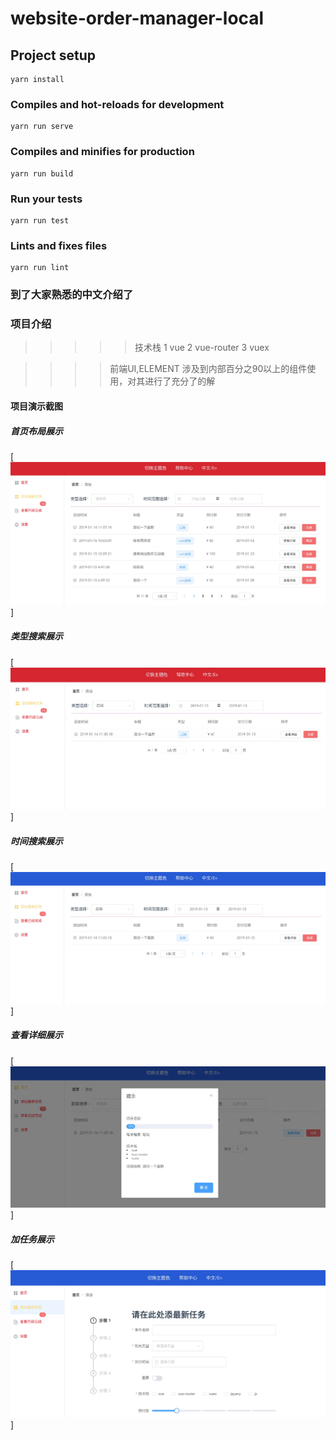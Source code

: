 # website-order-manager-local

## Project setup
```
yarn install
```

### Compiles and hot-reloads for development
```
yarn run serve
```

### Compiles and minifies for production
```
yarn run build
```

### Run your tests
```
yarn run test
```

### Lints and fixes files
```
yarn run lint
```

### 到了大家熟悉的中文介绍了

### 项目介绍 
>>>>> 技术栈
> 1 vue
> 2 vue-router
> 3 vuex

>>>> 前端UI,ELEMENT
>>>> 涉及到内部百分之90以上的组件使用，对其进行了充分了的解

#### 项目演示截图

##### 首页布局展示
[![首页布局](https://github.com/BetaLeev/readme-project-gif/blob/master/website-order-manager-img/1.png)]

##### 类型搜索展示
[![类型搜索](https://github.com/BetaLeev/readme-project-gif/blob/master/website-order-manager-img/2.png)]

##### 时间搜索展示
[![时间搜索](https://github.com/BetaLeev/readme-project-gif/blob/master/website-order-manager-img/3.png)]

##### 查看详细展示
[![查看详细](https://github.com/BetaLeev/readme-project-gif/blob/master/website-order-manager-img/4.png)]

##### 加任务展示
[![添加任务](https://github.com/BetaLeev/readme-project-gif/blob/master/website-order-manager-img/5.png)]

